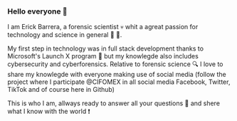 ### Hello everyone 👋

I am Erick Barrera, a forensic scientist :skull: whit a agreat passion for technology and science in general :rocket: :microscope:.

My first step in technology was in full stack development thanks to Microsoft's Launch X program :tada: but my knowlegde also includes cybersecurity and cyberforensics. Relative to forensic science :mag: I love to share my knowlegde with everyone making use of social media (follow the project where I participate @CIFOMEX in all social media Facebook, Twitter, TikTok and of course here in Github)

This is who I am, allways ready to answer all your questions :speech_balloon: and shere what I know with the world :exclamation:
<!--
**ErickBarreraO/ErickBarreraO** is a ✨ _special_ ✨ repository because its `README.md` (this file) appears on your GitHub profile.

Here are some ideas to get you started:

- 🔭 I’m currently working on ...
- 🌱 I’m currently learning ...
- 👯 I’m looking to collaborate on ...
- 🤔 I’m looking for help with ...
- 💬 Ask me about ...
- 📫 How to reach me: ...
- 😄 Pronouns: ...
- ⚡ Fun fact: ...
-->
